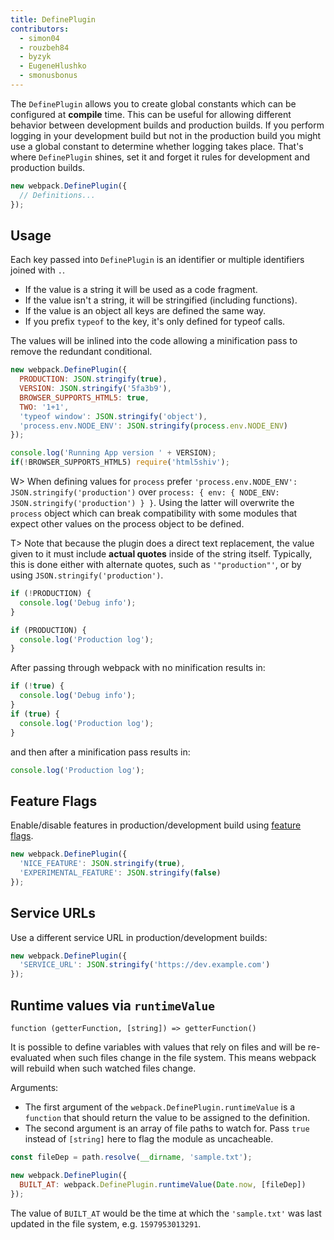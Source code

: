 ```yaml
---
title: DefinePlugin
contributors:
  - simon04
  - rouzbeh84
  - byzyk
  - EugeneHlushko
  - smonusbonus
---
```



The `DefinePlugin` allows you to create global constants which can be configured at __compile__ time. This can be useful for allowing different behavior between development builds and production builds. If you perform logging in your development build but not in the production build you might use a global constant to determine whether logging takes place. That's where `DefinePlugin` shines, set it and forget it rules for development and production builds.

```javascript
new webpack.DefinePlugin({
  // Definitions...
});
```


## Usage

Each key passed into `DefinePlugin` is an identifier or multiple identifiers joined with `.`.

- If the value is a string it will be used as a code fragment.
- If the value isn't a string, it will be stringified (including functions).
- If the value is an object all keys are defined the same way.
- If you prefix `typeof` to the key, it's only defined for typeof calls.

The values will be inlined into the code allowing a minification pass to remove the redundant conditional.

```javascript
new webpack.DefinePlugin({
  PRODUCTION: JSON.stringify(true),
  VERSION: JSON.stringify('5fa3b9'),
  BROWSER_SUPPORTS_HTML5: true,
  TWO: '1+1',
  'typeof window': JSON.stringify('object'),
  'process.env.NODE_ENV': JSON.stringify(process.env.NODE_ENV)
});
```

```javascript
console.log('Running App version ' + VERSION);
if(!BROWSER_SUPPORTS_HTML5) require('html5shiv');
```


W> When defining values for `process` prefer `'process.env.NODE_ENV': JSON.stringify('production')` over `process: { env: { NODE_ENV: JSON.stringify('production') } }`. Using the latter will overwrite the `process` object which can break compatibility with some modules that expect other values on the process object to be defined.

T> Note that because the plugin does a direct text replacement, the value given to it must include __actual quotes__ inside of the string itself. Typically, this is done either with alternate quotes, such as `'"production"'`, or by using `JSON.stringify('production')`.

```javascript
if (!PRODUCTION) {
  console.log('Debug info');
}

if (PRODUCTION) {
  console.log('Production log');
}
```

After passing through webpack with no minification results in:

```javascript
if (!true) {
  console.log('Debug info');
}
if (true) {
  console.log('Production log');
}
```

and then after a minification pass results in:

```javascript
console.log('Production log');
```


## Feature Flags

Enable/disable features in production/development build using [feature flags](https://en.wikipedia.org/wiki/Feature_toggle).

```javascript
new webpack.DefinePlugin({
  'NICE_FEATURE': JSON.stringify(true),
  'EXPERIMENTAL_FEATURE': JSON.stringify(false)
});
```


## Service URLs

Use a different service URL in production/development builds:

```javascript
new webpack.DefinePlugin({
  'SERVICE_URL': JSON.stringify('https://dev.example.com')
});
```

## Runtime values via `runtimeValue`

`function (getterFunction, [string]) => getterFunction()`

It is possible to define variables with values that rely on files and will be re-evaluated when such files change in the file system. This means webpack will rebuild when such watched files change.

Arguments:
- The first argument of the `webpack.DefinePlugin.runtimeValue` is a `function` that should return the value to be assigned to the definition.
- The second argument is an array of file paths to watch for. Pass `true` instead of `[string]` here to flag the module as uncacheable.

```javascript
const fileDep = path.resolve(__dirname, 'sample.txt');

new webpack.DefinePlugin({
  BUILT_AT: webpack.DefinePlugin.runtimeValue(Date.now, [fileDep])
});
```

The value of `BUILT_AT` would be the time at which the `'sample.txt'` was last updated in the file system, e.g. `1597953013291`.
